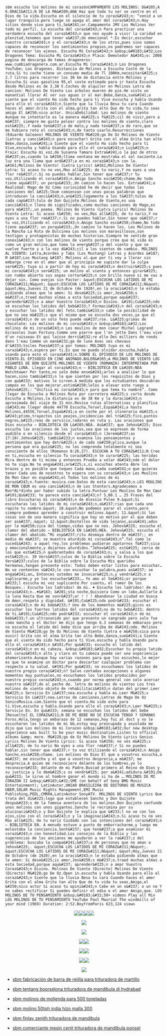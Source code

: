 
```
sbm escucha los molinos de mi corazónCAMPAMENTO LOS MOLINOS: D&#205;A 6.ORACI&#211;N DE LA MA&#209;ANA Haz que todo tu ser se centre en el Dios de la vida.Escucha en el silencio de tu coraz&#243;n: “venid a un lugar tranquilo.pero luego se apaga el amor del coraz&#243;n.Hay sitios donde vivo para ti,Se&#241;or.Campamento JMV Los Molinos Ver todo mi perfil. La escucha del coraz&#243;n Para practicar una verdadera escucha del coraz&#243;n que nos ayude a vivir la caridad en plenitud,tenemos que tener o&#237;do emocional *.Es decir,escuchar nuestro coraz&#243;n y el coraz&#243;n de los otros,pues sino somos capaces de reconocer los sentimientos propios,no podremos ser capaces de reconocer los ajenos. Escucha Mi Coraz&#243;n &nbsp;&#0183;&#32;Los Dragones Tema: Escucha Mi Coraz&#243;n Placa: Demoledor A&#241;o: 2008 pagina de descarga de temas dragoneros: www.cumbiadragonera.com.ar.Escucha Mi Coraz&#243;n Los Dragones YouTube; Los dragones. Distancia de Molinos a Escucha Coste de la ruta.Si tu coche tiene un consumo medio de 7l 100Km,necesitar&#225;s 2.7 litros para recorrer los 38 km de distancia entre Molinos y Escucha.Si usas gasolina 95,el coste estimado para ir hasta Escucha desde Molinos es de 3.38 €.Coches de alquiler en Molinos Letra de cancion: Molinos De Viento Los arboles mueren de pie.He visto un manantial llorar Al ver sus aguas ir al mar.Bebe,danza,sue&#241;a siente que el viento Ha sido hecho para ti Vive escucha y habla Usando para ello el coraz&#243;n.Siente que la lluvia Besa tu cara Cuando haces el amor.Grita con el alma,grita tan alto Que de tu vida,tu seas amigo El &#250;nico actor. UnicaDebilidad: Los molinos de viento Aunque no intentarlo es la manera m&#225;s f&#225;cil de vivir,pero a m&#237; siempre me gusto pelear contra los molinos de viento,claro est&#225;.Y nada ten&#237;a de malo,y nada ten&#237;a de raro,que se me hubiera roto el coraz&#243;n,de tanto usarlo.Resurrecciones (Eduardo Galeano) MOLINOS DE VIENTO M&#228;go De Oz Molinos de Viento (Letras y canci&#243;n para escuchar) Grita con el alma Grita tan alto Bebe,danza,sue&#241;a Siente que el viento Ha sido hecho para ti Vive,escucha y habla Usando para ello el coraz&#243;n Luj&#225;n Fraix: Escucha mi voz,de Susanna Tamaro Extra&#241;o la paz de otros d&#237;as,cuando la &#250;ltima ventana me mostraba el sol naciente.La luz era una llama que ard&#237;a en mi coraz&#243;n con la. &#161;Molinos De Viento! (Letra Lyrics) &#161;Molinos De Viento! Letra: Si acaso tu no ves,Mas all&#225; de tu nariz,Y no oyes a una flor re&#237;r.Si no puedes hablar,Sin tener que o&#237;r tu voz,Utilizando el coraz&#243;n.Amigo Sancho esc&#250;chame,No todo tiene aqu&#237; un porqu&#233;,Un camino lo hacen los. Extra&#241;a Realidad: Mago de Oz Como curiosidad he de decir que todas las canciones del &#225;lbum comienzan con unas pocas palabras que introducen la canci&#243;n,an&#225;logamente a los t&#237;tulos de cada cap&#237;tulo de Don Quijote.Molinos de Viento,es una canci&#243;n llena de significados,como muchas canciones de Mago,es para m&#237;,un poema. Molinos De Viento (Letra Lyrics) Molinos De Viento Letra: Si acaso t&#250; no ves,Mas all&#225; de tu nariz,Y no oyes a una flor re&#237;r.Si no puedes hablar,Sin tener que o&#237;r tu voz,Utilizando el coraz&#243;n.Amigo Sancho esc&#250;chame,No todo tiene aqu&#237; un porqu&#233;,Un camino lo hacen los. Los Molinos de la Mancha La Ruta de Dulcinea Los molinos son maravillosos,son testigos y protagonistas de muchas historias.Siempre he sentido gran conexi&#243;n con los molinos de viento porque creo que mi vida es como un gran molino,que toma la energ&#237;a del viento y que se vuelve fuerte y a la vez d&#243;cil a los vientos de cambio. MOLINOS AL VIENTO: Letra,Acordes y Tabs (Los Mustang) Letras y Acordes &#187; M &#187;Los Mustang &#187; Molinos al.que por ti voy a llorar sin embargo creo en el amor que al principio me supiste dar la culpa ser&#225; tuya si a partir de hoy mi coraz&#243;n destruir&#225;s pues mi coraz&#243;n ser&#225; un molino al viento y entonces girar&#225; con rumbo abierto sus aspas cortar&#225;n con brillo nuevo si me vas a dejar sin. Como ovejas sin Pastor: &quot;ESCUCHA LOS LATIDOS DE MI CORAZ&#211;N&quot; &quot;ESCUCHA LOS LATIDOS DE MI CORAZ&#211;N&quot; &quot;Hoy,Jueves 21 de Octubre (de 1920),en la oraci&#243;n le estaba pidiendo almas que le amen: Si dese&#225;is amor,Jes&#250;s m&#237;o,traed muchas almas a esta Sociedad,porque aqu&#237; aprender&#225;n a amar Vuestro Coraz&#243;n Divino. &#191;Cu&#225;ndo se escuchan los latidos del beb&#233;? Formaci&#243;n del coraz&#243;n y escuchar los latidos del feto.tambi&#233;n cabe la posibilidad de que no sea m&#225;s que el mismo que se escucha dos veces,ya que el coraz&#243;n de un solo feto puede o&#237;rse. L&#225;grimas de chocolate: Los molinos de mi coraz&#243;n &nbsp;&#0183;&#32;Los molinos de mi coraz&#243;n Les moulins de mon coeur Michel Legrand Girasoles Juan Fortuny.Comme une pierre que l'on jette Dans l'eau vive d'un ruisseau Et qui laisse derri&#232;re elle Des milliers de ronds dans l'eau Comme un man&#232;ge de lune Avec ses chevaux d'&#233;toiles Poes&#237;a por temas: MOLINOS tuyo es mi coraz&#243;n,espera por ti.Es que no puedo olvidar.escucha,habla usando para esto el coraz&#243;n.SOBRE EL EPISODIO DE LOS MOLINOS DE VIENTO.EL EPISODIO EN CINE ANIMADO.BULER&#205;A MOLINOS DE VIENTO LOS GIGANTES DE DON QUIJOTE.MOLINOS DE VIENTO (ROMANZA) INTERPRETADA POR PABLO LUNA. Llegar al coraz&#243;n — BIBLIOTECA EN L&#205;NEA Watchtower Por tanto,no solo debe ense&#241;arles a analizar lo que hacen,sino tambi&#233;n lo que sienten por los requisitos de Dios y con qu&#233; motivos le sirven.A medida que los estudiantes descubran campos en los que mejorar,estim&#250;lelos a elevar este ruego a Jehov&#225;: “Unifica mi coraz&#243;n para que tema tu nombre”. Como llegar de Escucha a Molinos Ruta por carretera m&#225;s corta desde Escucha a Molinos,la distancia es de 38 Km y la duraci&#243;n aproximada del viaje de 31 min.Revisa rutas alternativas y planifica c&#243;mo llegar desde 44770 Escucha,Teruel,Espa&#241;a hasta Molinos,44556,Teruel,Espa&#241;a en coche por el itinerario m&#225;s &#243;ptimo,trayectos sin peajes,incidencias del tr&#225;fico,puntos negros,&#225;reas de servicio,radares en ruta y. Las oraciones que Dios escucha — BIBLIOTECA EN L&#205;NEA. As&#237; que Jehov&#225; Dios escucha las oraciones de los justos,sea que se expresen de forma audible o en silencio desde el coraz&#243;n (Jerem&#237;as 17:10).Jehov&#225; tambi&#233;n examina los pensamientos y sentimientos que hay detr&#225;s de cada s&#250;plica,aunque la persona que ora quiz&#225; no los comprenda totalmente ni sea consciente de ellos (Romanos 8:26,27). ESCUCHA A TU CORAZ&#211;N Cree en ti,escucha en silencio Tu coraz&#243;n te curar&#225; las heridas Mira dentro de ti misma y entonces Prueba a volar d&#243;nde el dolor no te siga.No te enga&#241;ar&#225;s,si escuchas atenta Abre los brazos y es posible que toques Cada mano,cada sue&#241;o que quieras tener Cada uno de nosotros te espera con su coraz&#243;n Les Moulins De Mon Cœur en espa&#241;ol Todos los molinos de mi coraz&#243;n.fuente: musica.com.Datos de esta canci&#243;n.LES MOULINS DE MON CŒUR es una canci&#243;n de Les Stentors.Agradecemos a Ron*AL*dinho por haber subido la letra.Puntuar Les Moulins De Mon Cœur &#191;Qu&#233; te parece esta canci&#243;n? 5,00.1 … 25 Frases del libro Escucharas mi coraz&#243;n de Alessio Puleo 9.&quot;Si escucharas los latidos de mi coraz&#243;n,o&#237;rias que cada uno repite tu nombre.&quot; 10.&quot;No podemos parar el viento,pero siempre podemos aprender a construir molinos.&quot; 11.&quot;Si las cosas son de una manera significa que hay un motivo por el que deben ser as&#237;.&quot; 12.&quot;Destellos de vida lejanos,acu&#241;ados por la m&#250;sica del tiempo,vidas que no nos. Jehov&#225; escucha el clamor del abatido — BIBLIOTECA EN L&#205;NEA. Jehov&#225; escucha el clamor del abatido.“Mi esp&#237;ritu desmaya dentro de m&#237;; en medio de m&#237; se muestra aturdido mi coraz&#243;n”.Tal como le sucedi&#243; a aquel rey,los problemas pudieran agotarnos f&#237;sica y emocionalmente,y dejarnos aturdidos.“Jehov&#225; est&#225; cerca de los que est&#225;n quebrantados de coraz&#243;n; y salva a los que est&#225;n. 39 Vers&#237;culos de la Biblia sobre la Escucha Vers&#237;culos de la Biblia sobre la Escucha Mis queridos hermanos,tengan presente esto: Todos deben estar listos para escuchar… No se contenten s&#243;lo con escuchar la palabra,pues as&#237; se enga&#241;an… Entonces ustedes me invocar&#225;n,y vendr&#225;n a suplicarme,y yo los escuchar&#233;… Yo amo al Se&#241;or porque &#233;l escucha mi voz suplicante.Por cuanto… el rumor De los Bosques.: Escucha los ladridos! de mi. ♦ Escucha los ladridos! de mi coraz&#243;n..♦&#183; &#201;sta noche,Quisiera Como un lobo,Aullarle A la luna Hasta Que me sonr&#237;a! ! ! ! Abandonar la ciudad en busca de Amor,respeto y dignidad. &#191;Cu&#225;ndo podr&#233; escuchar el coraz&#243;n de mi beb&#233;? Uno de los momentos m&#225;gicos es escuchar los fuertes latidos del coraz&#243;no de tu beb&#233; dentro de ti.&#191;Cu&#225;ndo podr&#233; escuchar el coraz&#243;n de mi beb&#233;?.un ultrasonido por que presente un sangrado pero solo fue como mancha y el doctor me dijo que tengo 6.3 semanas de embarazo pero no escucha el latido del bebe dice que arriba de d&#243;nde. Molinos de Viento M&#228;go De Oz Molinos de Viento (Letra e m&#250;sica para ouvir) Grita con el alma Grita tan alto Bebe,danza,sue&#241;a Siente que el viento Ha sido hecho para ti Vive,escucha y habla Usando para ello el coraz&#243;n &#191;Por qu&#233; escucho el latido del coraz&#243;n en mi cabeza. &nbsp;&#0183;&#32;Escuchar tu propio latido del coraz&#243;n alto y claro en tu cabeza puede ser una experiencia atemorizante.Aunque hay varias razones para que los escuches,lo mejor es que te examine un doctor para descartar cualquier problema con respecto a tu salud. &#191;Por qu&#233; no escuchamos los latidos de nuestro propio coraz&#243;n? Salvo contadas excepciones o algunos momentos muy puntuales,no escuchamos los latidos producidos por nuestro propio coraz&#243;n,cuando por norma general con solo acercar nuestro o&#237;do al pecho de. letra de molinos de vientos Los tres molinos de viento objeto de rehabilitaci&#243;n datan del primer.Leer M&#225;s Servicio En L&#237;nea.escucha y habla mi.Leer M&#225;s Servicio En L&#237;nea.Letras de canciones,Letras de Mago De Oz SonicoMusica.com.Siente que el viento.Ha sido echo para ti.Vive,escucha y habla.Usando para ello el coraz&#243;n.Leer M&#225;s Servicio En. En qu&#233; semana se escuchan los latidos del bebe [Resuelto] EL CORAZ&#211;N DE MI BEBE NO SE ESCUCHA TENGO 7 SEMANAS Foros.Hola,tengo un embarazo de 12 semanas,hoy fui al doct y no le escucharon los latidos de mi bb,estoy muy preocupada y asustada me dijo que Los molinos de mi Corazon &nbsp;&#0183;&#32;Our new desktop experience was built to be your music destination.Listen to official albums &amp; more. M&#228;go de Oz Molinos De Viento Lyrics Genius Lyrics Molinos De Viento Lyrics: Si acaso t&#250; no ves m&#225;s all&#225; de tu nariz No oyes a una flor re&#237;r Si no puedes hablar,sin tener que o&#237;r tu voz Utilizando el coraz&#243;n Amigo Sancho,esc&#250;chame. Los molinos de Dios El que a vosotros escucha,a m&#237; me escucha y el que a vosotros desprecia,a m&#237; me desprecia.A quien me reconociere delante de los hombres,yo lo reconocer&#233; delante de mi Padre.Buscad primero al Reino de Dios y su justicia y lo dem&#225;s os vendr&#225; por a&#241;adidura.&#191;De qu&#233; le sirve al hombre ganar el mundo si ha de … MOLINOS DE MI CORAZON II &nbsp;&#0183;&#32;SME (on behalf of Sony BMG Music Entertainment); LatinAutor,UNIAO BRASILEIRA DE EDITORAS DE MUSICA UBEM,SOLAR Music Rights Management,EMI Music Publishing,PEDL,CMRRA,LatinAutor SonyATV. MOLINOS DE VIENTO Lyrics Que trata del di&#225;logo que establecen Sancho y Don Quijote despu&#233;s de la famosa aventura de los molinos.Don Quijote confunde unos molinos con unos gigantes.Sancho le recrimina por su alucinaci&#243;n y Don Quijote le explica que &#233;l no ve con los ojos,sino con el coraz&#243;n y la imaginaci&#243;n.Si acaso tu no ves Mas all&#225; de tu nariz Cuidado con las intenciones del coraz&#243;n — BIBLIOTECA EN. A menudo estuve a punto de emborracharme,y luego me molestaba la conciencia.Sent&#237; que ten&#237;a que examinar mi coraz&#243;n con honestidad.Los consejos de la Biblia y las sugerencias de los ancianos me ayudaron a ver la ra&#237;z del problema: buscaba la compa&#241;&#237;a de personas que no aman a Jehov&#225;. &quot;ESCUCHA LOS LATIDOS DE MI CORAZ&#211;N&quot;. &quot;ESCUCHA LOS LATIDOS DE MI CORAZ&#211;N&quot; &quot;Hoy,Jueves 21 de Octubre (de 1920),en la oraci&#243;n le estaba pidiendo almas que le amen: Si dese&#225;is amor,Jes&#250;s m&#237;o,traed muchas almas a esta Sociedad,porque aqu&#237; aprender&#225;n a amar Vuestro Coraz&#243;n Divino. Molinos De Viento (Directo) Molinos De Viento (Directo) M&#228;go De Oz.Open in.escucha y habla Usando para ello el coraz&#243;n Siente que la lluvia Besa tu cara Cuando haces el amor Grita con el alma Grita tan alto Que de tu vida tu seas,Amigo,el &#250;nico actor Si acaso tu opini&#243;n Cabe en un s&#237; o un no Y no sabes rectificar Si puedes definir el odio o el amor Amigo,que. LOS MOLINOS DE TU PENSAMIENTO &nbsp;&#0183;&#32;50+ videos Play all Mix LOS MOLINOS DE TU PENSAMIENTO YouTube Paul Mauriat The windmills of your mind (1969) Duration: 2:52.BoyfromParis 623,124 views 
```

<div align="center">

<a href="https://es-mill.shibang-china.com/github&k=sbm+escucha+los+molinos+de+mi+coraz%C3%B3n"><img src="https://static.shibang-china.com/es/mill/index.jpg"></a><a href="https://es-mill.shibang-china.com/materials.htmlgithub&k=sbm+escucha+los+molinos+de+mi+coraz%C3%B3n"><img src="https://static.shibang-china.com/es/mill/materials.jpg"></a><a href="https://es-mill.shibang-china.com/about.htmlgithub&k=sbm+escucha+los+molinos+de+mi+coraz%C3%B3n"><img src="https://static.shibang-china.com/es/mill/about.jpg"></a><a href="https://es-mill.shibang-china.com/contact.htmlgithub&k=sbm+escucha+los+molinos+de+mi+coraz%C3%B3n"><img src="https://static.shibang-china.com/es/mill/contact.jpg"></a>

<a href="https://es-mill.shibang-china.com/github&k=sbm+escucha+los+molinos+de+mi+coraz%C3%B3n"><img src="https://static.shibang-china.com/es/mill/banner.jpg"></a>

<a href="https://swt.shibang-china.com/github&k=sbm+escucha+los+molinos+de+mi+coraz%C3%B3n"><img src="https://static.shibang-china.com/es/mill/chat.jpg"></a>

<a href="https://es-mill.shibang-china.com/products/vertical-roller-mill.htmlgithub&k=sbm+escucha+los+molinos+de+mi+coraz%C3%B3n"><img src="https://static.shibang-china.com/es/mill/vertical.jpg"></a><a href="https://es-mill.shibang-china.com/products/raymond-mill.htmlgithub&k=sbm+escucha+los+molinos+de+mi+coraz%C3%B3n"><img src="https://static.shibang-china.com/es/mill/raymond.jpg"></a>

<a href="https://es-mill.shibang-china.com/products/ultrafine-grinding-mill.htmlgithub&k=sbm+escucha+los+molinos+de+mi+coraz%C3%B3n"><img src="https://static.shibang-china.com/es/mill/ultrafine.jpg"></a><a href="https://es-mill.shibang-china.com/products/trapezium-grinding-mill.htmlgithub&k=sbm+escucha+los+molinos+de+mi+coraz%C3%B3n"><img src="https://static.shibang-china.com/es/mill/trapezium.jpg"></a>

<a href="https://es-mill.shibang-china.com/products/ball-mill.htmlgithub&k=sbm+escucha+los+molinos+de+mi+coraz%C3%B3n"><img src="https://static.shibang-china.com/es/mill/ball.jpg"></a><a href="https://es-mill.shibang-china.com/products/hammer-mill.htmlgithub&k=sbm+escucha+los+molinos+de+mi+coraz%C3%B3n"><img src="https://static.shibang-china.com/es/mill/hammer.jpg"></a>

<a href="https://swt.shibang-china.com/github&k=sbm+escucha+los+molinos+de+mi+coraz%C3%B3n"><img src="https://static.shibang-china.com/es/mill/case.jpg"></a>

</div>


* [sbm fabricación de barra de rejilla para trituradora de martillo](sbm%20fabricaci%C3%B3n%20de%20barra%20de%20rejilla%20para%20trituradora%20de%20martillo.md)

* [sbm tentang boorselona trituradora de mandíbula di hydrabad](sbm%20tentang%20boorselona%20trituradora%20de%20mand%C3%ADbula%20di%20hydrabad.md)

* [sbm molinos de molienda para 500 toneladas](sbm%20molinos%20de%20molienda%20para%20500%20toneladas.md)

* [sbm molino 50tph india hizo malla 300](sbm%20molino%2050tph%20india%20hizo%20malla%20300.md)

* [sbm finlay zenith trituradora de mandíbula](sbm%20finlay%20zenith%20trituradora%20de%20mand%C3%ADbula.md)

* [sbm comerciante mesin cenit trituradora de mandíbula ponsel](sbm%20comerciante%20mesin%20cenit%20trituradora%20de%20mand%C3%ADbula%20ponsel.md)